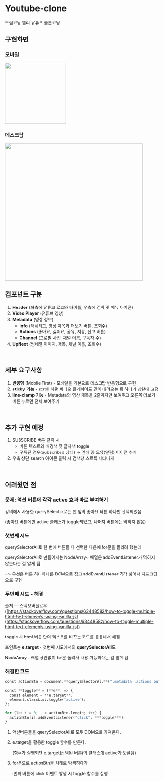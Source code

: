 # Youtube-clone
드림코딩 엘리 유튜브 클론코딩
<br/>

## 구현화면
### 모바일
<img src="https://i.esdrop.com/d/KwrGH1p1Zl/JZQ54lv8dn.png" width="200" height="auto">

### 데스크탑
<img src="https://i.esdrop.com/d/KwrGH1p1Zl/82DC6S6ymp.png" width="450" height="auto">
<br/>

## 컴포넌트 구분
1. **Header** (좌측에 유튜브 로고와 타이틀, 우측에 검색 및 메뉴 아이콘)
2. **Video Player** (유튜브 영상)
3. **Metadata** (영상 정보)
    - **Info** (해쉬태그, 영상 제목과 더보기 버튼, 조회수)
    - **Actions** (좋아요, 싫어요, 공유, 저장, 신고 버튼)
    - **Channel** (프로필 사진, 채널 이름, 구독자 수)
4. **UpNext** (썸네일 이미지, 제목, 채널 이름, 조회수)
<br/>

## 세부 요구사항
1. **반응형** (Mobile First) - 모바일을 기본으로 데스크탑 반응형으로 구현
2. **sticky** **기능** - scroll 하면 비디오 플레이어도 같이 내려오는 듯 하다가 상단에 고정
3. **line-clamp 기능** - Metadata의 영상 제목을 2줄까지만 보여주고 오른쪽 더보기 버튼 누르면 전체 보여주기
<br/>

## 추가 구현 예정
1. SUBSCRIBE 버튼 클릭 시
    - 버튼 텍스트와 배경색 및 글자색 toggle
    - 구독된 경우(subscribed 상태) → 옆에 종 모양(알림) 아이콘 추가
2. 우측 상단 search 아이콘 클릭 시 검색창 스르륵 나타나게
<br/>

## 어려웠던 점
### 문제: 액션 버튼에 각각 active 효과 따로 부여하기

강의에서 사용한 querySelector로는 맨 앞의 좋아요 버튼 하나만 선택되었음

(좋아요 버튼에만 active 클래스가 toggle되었고, 나머지 버튼에는 먹히지 않음)

### 첫번째 시도

querySelectorAll로 한 번에 버튼들 다 선택한 다음에 for문을 돌리려 했는데

querySelectorAll로 만들어지는 NodeArray~ 배열은 addEventListener가 먹히지 않는다는 걸 알게 됨

 => 우선은 버튼 하나하나를 DOM으로 잡고 addEventListener 각각 넣어서 하드코딩으로 구현

### 두번째 시도 - 해결

출처 — 스택오버플로우 ([https://stackoverflow.com/questions/63448582/how-to-toggle-multiple-html-text-elements-using-vanilla-js](https://stackoverflow.com/questions/63448582/how-to-toggle-multiple-html-text-elements-using-vanilla-js))

toggle 시 html 버튼 안의 텍스트를 바꾸는 코드를 응용해서 해결

포인트는 **e.target** - 첫번째 시도에서의 **querySelectorAll**도

NodeArray~ 배열 상관없이 for문 돌려서 사용 가능하다는 걸 알게 됨

### 해결한 코드

```python
const actionBtn = document.**querySelectorAll**(".metadata .actions button i");

const **toggle** = (**e**) => {
  const element = **e.target**;
  element.classList.toggle("active");
};

for (let i = 0; i < actionBtn.length; i++) {
  actionBtn[i].addEventListener("click", ***toggle***);
}
```

1. 액션버튼들을 querySelectorAll로 모두 DOM으로 가져온다.
2. e.target을 활용한 toggle 함수를 만든다.

    (함수가 실행되면 e.target(선택된 버튼)의 클래스에 active가 토글됨)

3. for문으로 actionBtn을 차례로 탐색하다가 

    i번째 버튼에 click 이벤트 발생 시 toggle 함수를 실행
